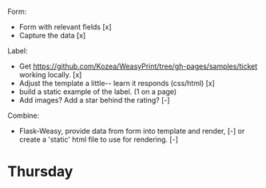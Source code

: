   Form:
- Form with relevant fields [x]
- Capture the data [x]


Label:
- Get https://github.com/Kozea/WeasyPrint/tree/gh-pages/samples/ticket working locally. [x]
- Adjust the template a little-- learn it responds (css/html) [x]
- build a static example of the label. (1 on a page) 
- Add images? Add a star behind the rating? [-]


Combine:
- Flask-Weasy, provide data from form into template and render, [-]
  or create a 'static' html file to use for rendering. [-]
 


# Thursday